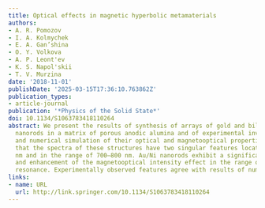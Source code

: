 ```yaml
---
title: Optical effects in magnetic hyperbolic metamaterials
authors:
- A. R. Pomozov
- I. A. Kolmychek
- E. A. Gan’shina
- O. Y. Volkova
- A. P. Leont'ev
- K. S. Napol'skii
- T. V. Murzina
date: '2018-11-01'
publishDate: '2025-03-15T17:36:10.763862Z'
publication_types:
- article-journal
publication: '*Physics of the Solid State*'
doi: 10.1134/S1063783418110264
abstract: We present the results of synthesis of arrays of gold and bilayer Au/Ni
  nanorods in a matrix of porous anodic alumina and of experimental investigation
  and numerical simulation of their optical and magnetooptical properties. We show
  that the spectra of these structures have two singular features located near 520
  nm and in the range of 700–800 nm. Au/Ni nanorods exhibit a significant modulation
  and enhancement of the magnetooptical intensity effect in the range of the long-wavelength
  resonance. Experimentally observed features agree with results of numerical simulation.
links:
- name: URL
  url: http://link.springer.com/10.1134/S1063783418110264
---
```

